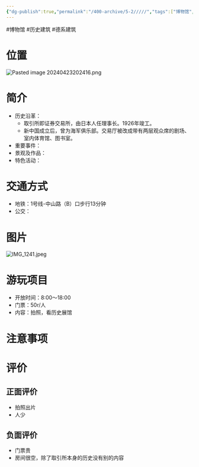 ```yaml
---
{"dg-publish":true,"permalink":"/400-archive/5-2/////","tags":["博物馆","历史建筑","德系建筑"]}
---
```


#博物馆 #历史建筑 #德系建筑 
# 位置
![Pasted image 20240423202416.png](/img/user/800-%E5%85%B6%E4%BB%96/801-%E5%9B%BE%E7%89%87/Pasted%20image%2020240423202416.png)
# 简介
- 历史沿革：
	- 取引所即证券交易所，由日本人任理事长。1926年竣工。
	- 新中国成立后，曾为海军俱乐部。交易厅被改成带有两层观众席的剧场、室内体育馆、图书室。
- 重要事件：
- 景观及作品：
- 特色活动：
# 交通方式
- 地铁：1号线-中山路（B）口步行13分钟
- 公交：
# 图片
![IMG_1241.jpeg](/img/user/800-%E5%85%B6%E4%BB%96/801-%E5%9B%BE%E7%89%87/IMG_1241.jpeg)
# 游玩项目
- 开放时间：8:00～18:00
- 门票：50r/人
- 内容：拍照，看历史展馆
# 注意事项
# 评价
## 正面评价
- 拍照出片
- 人少
## 负面评价
- 门票贵
- 房间很空，除了取引所本身的历史没有别的内容